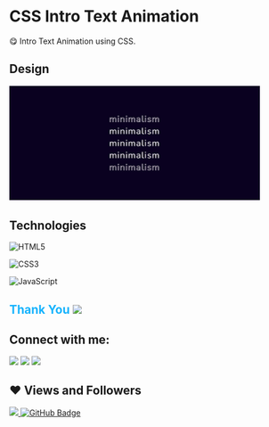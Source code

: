 <h1>  CSS Intro Text Animation</h1>

😋 Intro Text Animation using CSS.

## Design

<img alt="preview" style="width: 450px;" src="preview.png"> </img>

## Technologies

![HTML5](https://img.shields.io/badge/html5-%23E34F26.svg?style=for-the-badge&logo=html5&logoColor=white)

![CSS3](https://img.shields.io/badge/css3-%231572B6.svg?style=for-the-badge&logo=css3&logoColor=white)

![JavaScript](https://img.shields.io/badge/javascript-%23323330.svg?style=for-the-badge&logo=javascript&logoColor=%23F7DF1E)

<h2 style="color:#16b3fd">Thank You <img src="https://raw.githubusercontent.com/MartinHeinz/MartinHeinz/master/wave.gif" width="30px"></h1>

## Connect with me:

<p align="left">

<a href = "https://www.linkedin.com/in/fabii-kelvans-41343386/"><img src="https://img.icons8.com/fluent/48/000000/linkedin.png"/></a>
<a href = "https://twitter.com/Fabii_Kelvans"><img src="https://img.icons8.com/fluent/48/000000/twitter.png"/></a>
<a href = "https://www.instagram.com/fabii_kelvans/"><img src="https://img.icons8.com/fluent/48/000000/instagram-new.png"/></a>

</p>

## ❤ Views and Followers

<a href="https://github.com/Meghna-DAS/github-profile-views-counter">
    <img src="https://komarev.com/ghpvc/?username=fabiikelvans">
</a>
<a href="https://github.com/fabiikelvans?tab=followers"><img src="https://img.shields.io/github/followers/fabiikelvans?label=Followers&style=social" alt="GitHub Badge"></a>
